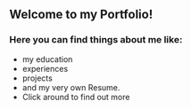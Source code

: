 ## Welcome to my Portfolio!

### Here you can find things about me like:
- my education
- experiences
- projects
- and my very own Resume.
- Click around to find out more

